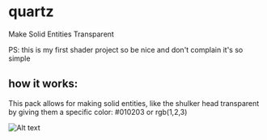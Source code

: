 # quartz
Make Solid Entities Transparent

PS: this is my first shader project so be nice and don't complain it's so simple

## how it works:

This pack allows for making solid entities, like the shulker head transparent by giving them a specific color: #010203 or rgb(1,2,3)

![Alt text]()
